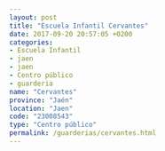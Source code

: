 ```yaml
---
layout: post
title: "Escuela Infantil Cervantes"
date: 2017-09-20 20:57:05 +0200
categories:
- Escuela Infantil
- jaen
- jaen
- Centro público
- guarderia
name: "Cervantes"
province: "Jaén"
location: "Jaen"
code: "23008543"
type: "Centro público"
permalink: /guarderias/cervantes.html
---
```


